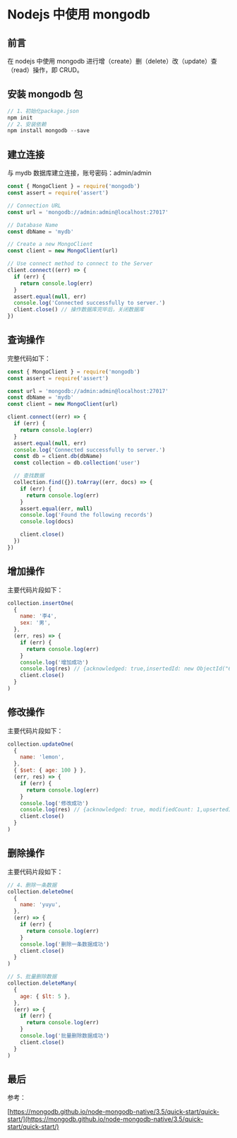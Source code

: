 # Nodejs 中使用 mongodb

## 前言

在 nodejs 中使用 mongodb 进行增（create）删（delete）改（update）查（read）操作，即 CRUD。

## 安装 mongodb 包

```js
// 1、初始化package.json
npm init
// 2、安装依赖
npm install mongodb --save
```

## 建立连接

与 mydb 数据库建立连接，账号密码：admin/admin

```js
const { MongoClient } = require('mongodb')
const assert = require('assert')

// Connection URL
const url = 'mongodb://admin:admin@localhost:27017'

// Database Name
const dbName = 'mydb'

// Create a new MongoClient
const client = new MongoClient(url)

// Use connect method to connect to the Server
client.connect((err) => {
  if (err) {
    return console.log(err)
  }
  assert.equal(null, err)
  console.log('Connected successfully to server.')
  client.close() // 操作数据库完毕后，关闭数据库
})
```

## 查询操作

完整代码如下：

```js
const { MongoClient } = require('mongodb')
const assert = require('assert')

const url = 'mongodb://admin:admin@localhost:27017'
const dbName = 'mydb'
const client = new MongoClient(url)

client.connect((err) => {
  if (err) {
    return console.log(err)
  }
  assert.equal(null, err)
  console.log('Connected successfully to server.')
  const db = client.db(dbName)
  const collection = db.collection('user')

  // 查找数据
  collection.find({}).toArray((err, docs) => {
    if (err) {
      return console.log(err)
    }
    assert.equal(err, null)
    console.log('Found the following records')
    console.log(docs)

    client.close()
  })
})
```

## 增加操作

主要代码片段如下：

```js
collection.insertOne(
  {
    name: '李4',
    sex: '男',
  },
  (err, res) => {
    if (err) {
      return console.log(err)
    }
    console.log('增加成功')
    console.log(res) // {acknowledged: true,insertedId: new ObjectId("621de7887ed50f90f146f38d")}
    client.close()
  }
)
```

## 修改操作

主要代码片段如下：

```js
collection.updateOne(
  {
    name: 'lemon',
  },
  { $set: { age: 100 } },
  (err, res) => {
    if (err) {
      return console.log(err)
    }
    console.log('修改成功')
    console.log(res) // {acknowledged: true, modifiedCount: 1,upsertedId: null,upsertedCount: 0,matchedCount: 1}
    client.close()
  }
)
```

## 删除操作

主要代码片段如下：

```js
// 4、删除一条数据
collection.deleteOne(
  {
    name: 'yuyu',
  },
  (err) => {
    if (err) {
      return console.log(err)
    }
    console.log('删除一条数据成功')
    client.close()
  }
)

// 5、批量删除数据
collection.deleteMany(
  {
    age: { $lt: 5 },
  },
  (err) => {
    if (err) {
      return console.log(err)
    }
    console.log('批量删除数据成功')
    client.close()
  }
)
```

## 最后

参考：

[https://mongodb.github.io/node-mongodb-native/3.5/quick-start/quick-start/](https://mongodb.github.io/node-mongodb-native/3.5/quick-start/quick-start/)
